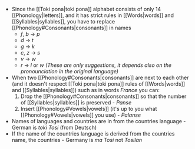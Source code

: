 - Since the [[Toki pona|toki pona]] alphabet consists of only 14 [[Phonology|letters]], and it has strict rules in [[Words|words]] and [[Syllables|syllables]], you have to replace [[Phonology#Consonants|consonants]] in names
	- *f*, *b* -> *p*
	- *d* -> *t*
	- *g* -> *k*
	- *c*, *z* -> *s*
	- *v*  -> *w*
	- *r* -> *l* or *w*
	 *(These are only suggestions, it depends also on the pronounciation in the original language)*
- When two [[Phonology#Consonants|consonants]] are next to each other (and it doesn't respect [[Toki pona|toki pona]] rules of [[Words|words]] and [[Syllables|syllables]]) such as in words *France* you can:
	1. Drop the [[Phonology#Consonants|consonants]] so that the number of [[Syllables|syllables]] is preserved - *Panse*
	2. Insert [[Phonology#Vowels|vowels]] (it's up to you what [[Phonology#Vowels|vowels]] you use) - *Palanse* 
- Names of languages and countries are in from the countries language - German is *toki Tosi* (from Deutsch) 
- If the name of the countries language is derived from the countries name, the countries  - Germany is *ma Tosi* not *Tosilan*